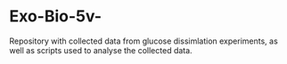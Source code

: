 # Exo-Bio-5v-
Repository with collected data from glucose dissimlation experiments, as well as scripts used to analyse the collected data.
